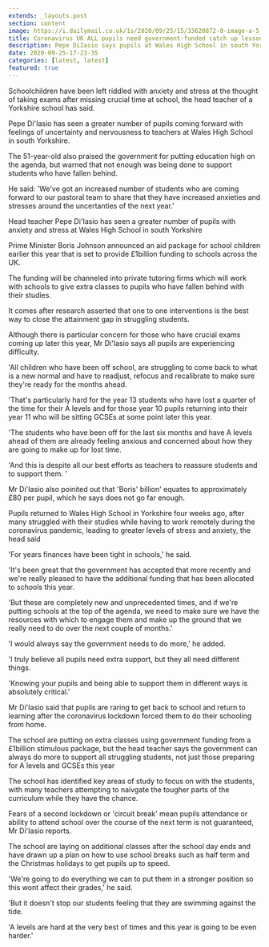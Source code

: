 ```yaml
---
extends: _layouts.post
section: content
image: https://i.dailymail.co.uk/1s/2020/09/25/15/33620872-0-image-a-5_1601045916286.jpg 
title: Coronavirus UK ALL pupils need government-funded catch up lessons 
description: Pepe DiIasio says pupils at Wales High School in south Yorkshire have struggled due to lockdown. He warned that not enough was being done to support students who have fallen behind. 
date: 2020-09-25-17-23-35 
categories: [latest, latest] 
featured: true 
--- 
```

Schoolchildren have been left riddled with anxiety and stress at the thought of taking exams after missing crucial time at school, the head teacher of a Yorkshire school has said.  

Pepe Di'Iasio has seen a greater number of pupils coming forward with feelings of uncertainty and nervousness to teachers at Wales High School in south Yorkshire.

The 51-year-old also praised the government for putting education high on the agenda, but warned that not enough was being done to support students who have fallen behind. 

He said: 'We've got an increased number of students who are coming forward to our pastoral team to share that they have increased anxieties and stresses around the uncertanties of the next year.' 

Head teacher Pepe Di'Iasio has seen a greater number of pupils with anxiety and stress at Wales High School in south Yorkshire

Prime Minister Boris Johnson announced an aid package for school children earlier this year that is set to provide £1billion funding to schools across the UK.

The funding will be channeled into private tutoring firms which will work with schools to give extra classes to pupils who have fallen behind with their studies. 

It comes after research asserted that one to one interventions is the best way to close the attainment gap in struggling students.  

Although there is particular concern for those who have crucial exams coming up later this year, Mr Di'Iasio says all pupils are experiencing difficulty. 

'All children who have been off school, are struggling to come back to what is a new normal and have to readjust, refocus and recalibrate to make sure they're ready for the months ahead. 

'That's particularly hard for the year 13 students who have lost a quarter of the time for their A levels and for those year 10 pupils returning into their year 11 who will be sitting GCSEs at some point later this year.

'The students who have been off for the last six months and have A levels ahead of them are already feeling anxious and concerned about how they are going to make up for lost time. 

'And this is despite all our best efforts as teachers to reassure students and to support them. '   

Mr Di'Iasio also poinited out that 'Boris' billion' equates to approximately £80 per pupil, which he says does not go far enough. 

Pupils returned to Wales High School in Yorkshire four weeks ago, after many struggled with their studies while having to work remotely during the coronavirus pandemic, leading to greater levels of stress and anxiety, the head said

'For years finances have been tight in schools,' he said. 

'It's been great that the government has accepted that more recently and we're really pleased to have the additional funding that has been allocated to schools this year.

'But these are completely new and unprecedented times, and if we're putting schools at the top of the agenda, we need to make sure we have the resources with which to engage them and make up the ground that we really need to do over the next couple of months.'

'I would always say the government needs to do more,' he added. 

'I truly believe all pupils need extra support, but they all need different things.

'Knowing your pupils and being able to support them in different ways is absolutely critical.'  

Mr Di'Iasio said that pupils are raring to get back to school and return to learning after the coronavirus lockdown forced them to do their schooling from home. 

The school are putting on extra classes using government funding from a £1billion stimulous package, but the head teacher says the government can always do more to support all struggling students, not just those preparing for A levels and GCSEs this year

The school has identified key areas of study to focus on with the students, with many teachers attempting to naivgate the tougher parts of the curriculum while they have the chance.

Fears of a second lockdown or 'circuit break' mean pupils attendance or ability to attend school over the course of the next term is not guaranteed, Mr Di'Iasio reports.  

The school are laying on additional classes after the school day ends and have drawn up a plan on how to use school breaks such as half term and the Christmas holidays to get pupils up to speed.  

'We're going to do everything we can to put them in a stronger position so this wont affect their grades,' he said.    

'But it doesn't stop our students feeling that they are swimming against the tide. 

'A levels are hard at the very best of times and this year is going to be even harder.'

